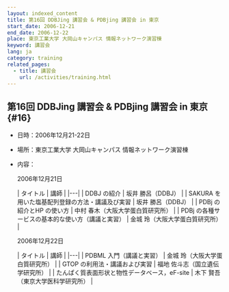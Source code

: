 ```yaml
---
layout: indexed_content
title: 第16回 DDBJing 講習会 & PDBjing 講習会 in 東京
start_date: 2006-12-21
end_date: 2006-12-22
place: 東京工業大学 大岡山キャンパス 情報ネットワーク演習棟
keyword: 講習会
lang: ja
category: training
related_pages:
  - title: 講習会
    url: /activities/training.html
---
```


## 第16回 DDBJing 講習会 & PDBjing 講習会 in 東京  {#16}

-   日時：2006年12月21-22日

-   場所：東京工業大学 大岡山キャンパス 情報ネットワーク演習棟

-   内容：

    2006年12月21日

    | タイトル | 講師 |
    |---|
    | DDBJ の紹介 | 坂井 勝呂（DDBJ）                 |
    | SAKURA を用いた塩基配列登録の方法・講議及び実習   | 坂井 勝呂（DDBJ） |
    | PDBj の紹介とHP の使い方 | 中村 春木（大阪大学蛋白質研究所） |
    | PDBj の各種サービスの基本的な使い方（講議と実習） | 金城 玲（大阪大学蛋白質研究所） |

    2006年12月22日

    | タイトル | 講師 |
    |---|
    | PDBML 入門（講議と実習） | 金城 玲（大阪大学蛋白質研究所） |
    | GTOP の利用法・講議および実習 | 福地 佐斗志（国立遺伝学研究所） |
    | たんぱく質表面形状と物性データベース，eF-site | 木下 賢吾（東京大学医科学研究所） |

